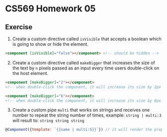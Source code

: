 # CS569 Homework 05
## Exercise
1. Create a custom directive called `isVisible` that accepts a boolean which is going to show or hide the element.
```html
<component [isVisible]="false"></component> <!-- should be hidden -->
```
2. Create a custom directive called `makeBigger` that increases the size of the text by `n` pixels passed as an input every time users double-click on the host element. 
```html
<component [makeBigger]="2"></component> 
<!-- when double-click the component, it will increase its size by 2px -->

<component [makeBigger]="6"></component> 
<!-- when double-click the component, it will increase its size by 6px -->

```
3. Create a custom pipe `multi` that works on strings and receives one number to repeat the string number of times, example: `string | multi:3` will result to: `string string string`
```javascript
@Component({template: `{{name | multi:5}}`}) // it will render the property `name` 5 times
```
